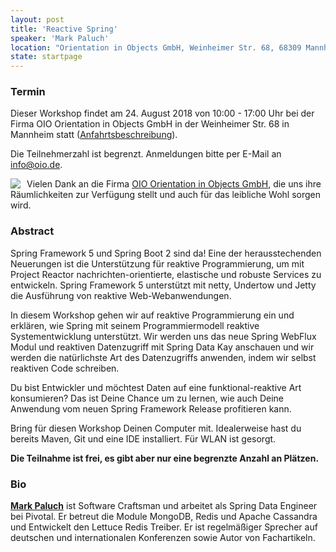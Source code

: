 ```yaml
---
layout: post
title: 'Reactive Spring'
speaker: 'Mark Paluch'
location: "Orientation in Objects GmbH, Weinheimer Str. 68, 68309 Mannheim"
state: startpage
---
```


### Termin

Dieser Workshop findet am 24. August 2018 von 10:00 - 17:00 Uhr bei der Firma OIO Orientation in Objects GmbH in der Weinheimer Str. 68 in Mannheim statt ([Anfahrtsbeschreibung](http://www.oio.de/unternehmen/kontakt/anfahrt.htm)).

Die Teilnehmerzahl ist begrenzt. Anmeldungen bitte per E-Mail an [info@oio.de](mailto:info@oio.de).

<a href="http://www.oio.de/"><img src="/public/img/oio-logo.png" style="float:left; padding-right:10px;" /></a>
Vielen Dank an die Firma [OIO Orientation in Objects GmbH](http://www.oio.de/), die uns ihre Räumlichkeiten zur Verfügung stellt und auch für das leibliche Wohl sorgen wird.

### Abstract

Spring Framework 5 und Spring Boot 2 sind da! Eine der herausstechenden Neuerungen ist die Unterstützung für reaktive Programmierung, um mit Project Reactor nachrichten-orientierte, elastische und robuste Services zu entwickeln. Spring Framework 5 unterstützt mit netty, Undertow und Jetty die Ausführung von reaktive Web-Webanwendungen.

In diesem Workshop gehen wir auf reaktive Programmierung ein und erklären, wie Spring mit seinem Programmiermodell reaktive Systementwicklung unterstützt. Wir werden uns das neue Spring WebFlux Modul und reaktiven Datenzugriff mit Spring Data Kay anschauen und wir werden die natürlichste Art des Datenzugriffs anwenden, indem wir selbst reaktiven Code schreiben.

Du bist Entwickler und möchtest Daten auf eine funktional-reaktive Art konsumieren? Das ist Deine Chance um zu lernen, wie auch Deine Anwendung vom neuen Spring Framework Release profitieren kann.

Bring für diesen Workshop Deinen Computer mit. Idealerweise hast du bereits Maven, Git und eine IDE installiert. Für WLAN ist gesorgt. 

__Die Teilnahme ist frei, es gibt aber nur eine begrenzte Anzahl an Plätzen.__

### Bio

[__Mark Paluch__](https://twitter.com/mp911de) ist Software Craftsman und arbeitet als Spring Data Engineer bei Pivotal. Er betreut die Module MongoDB, Redis und Apache Cassandra und Entwickelt den Lettuce Redis Treiber. Er ist regelmäßiger Sprecher auf deutschen und internationalen Konferenzen sowie Autor von Fachartikeln.
